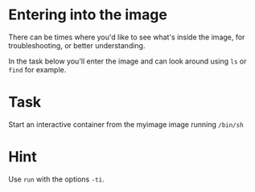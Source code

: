 # Entering into the image
There can be times where you'd like to see what's inside the image, for troubleshooting, or better understanding.

In the task below you'll enter the image and can look around using `ls` or `find` for example.

# Task
Start an interactive container from the myimage image running `/bin/sh` 

# Hint
Use `run` with the options `-ti`.
